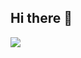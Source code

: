 ## Hi there 👋


<img src="https://capsule-render.vercel.app/api?&type=soft&color=random&height=200&section=header&text=Hello!%20I'm%20Son&fontSize=auto" />
